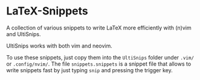 # LaTeX-Snippets
A collection of various snippets to write LaTeX more efficiently with (n)vim and UltiSnips.

UltiSnips works with both vim and neovim.

To use these snippets, just copy them into the `UltiSnips` folder under `.vim/` or `.config/nvim/`. The file `snippets.snippets` is a snippet file that allows to write snippets fast by just typing `snip` and pressing the trigger key.